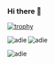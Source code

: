 ### Hi there 👋

[![trophy](https://github-profile-trophy.vercel.app/?username=sulemanof&theme=tokyonight)](https://github.com/ryo-ma/github-profile-trophy)

<p align="left"><img align="left" src="https://github-readme-stats.vercel.app/api/top-langs?username=adie&show_icons=true&theme=gruvbox&locale=en&layout=compact" alt="adie" /></p>

<p align="left"><img align="center" src="https://github-readme-stats.vercel.app/api?username=adie&show_icons=true&theme=gruvbox&locale=en" alt="adie" /></p>

<p align="left"><img align="center" src="https://github-readme-streak-stats.herokuapp.com/?user=adie&theme=gruvbox" alt="adie" /></p>

<!--
**sulemanof/sulemanof** is a ✨ _special_ ✨ repository because its `README.md` (this file) appears on your GitHub profile.

Here are some ideas to get you started:

- 🔭 I’m currently working on ...
- 🌱 I’m currently learning ...
- 👯 I’m looking to collaborate on ...
- 🤔 I’m looking for help with ...
- 💬 Ask me about ...
- 📫 How to reach me: ...
- 😄 Pronouns: ...
- ⚡ Fun fact: ...
-->
